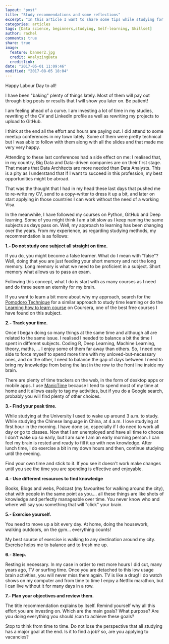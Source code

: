 ```yaml
---
layout: "post"
title: "Study recommendations and some reflections"
excerpt: "In this article I want to share some tips while studying for being a data scientist. I have been a student for almost 4 decades. I might be able to say something interesting. Don't you think?"
categories: articles
tags: [Data science, beginners,studying, Self-learning, Skillset]
author: rachel
comments: true
share: true
image:
  feature: banner2.jpg
  credit: AnalyzingData
  creditlink:
date: "2017-05-01 11:09:46"
modified: "2017-08-05 18:04"
---
```


Happy Labour Day to all!

I have been "baking" plenty of things lately. Most of them will pay out through blog posts or results that I will show you later on. Be patient!

I am feeling ahead of a curve. I am investing a lot of time in my studies, rewriting of the CV and LinkedIn profile as well as rewriting my projects to upload to GitHub.

I think at the end all the effort and hours are paying out.  I did attend to some meetup conferences in my town lately. Some of them were pretty technical but I was able to follow with them along with all the slides and that made me very very happy.

Attending to these last conferences had a side effect on me: I realised that, in my country, Big Data and Data-driven companies are on their first stage. That means that Data Architects are more needed than Data Analysts. This is a pity as I understand that If I want to succeed in this profession, my best opportunities might be abroad.

That was the thought that I had in my head these last days that pushed me to re-write my CV, send to a copy-writer to dress it up a bit, and later on start applying in those countries I can work without the need of a working Visa.

In the meanwhile, I have followed my courses on Python, GitHub and Deep learning. Some of you might think I am a bit slow as I keep naming the same subjects as days pass on. Well, my approach to learning has been changing over the years. From my experience, as regarding studying methods, my recommendation is as follows:


 **1.- Do not study one subject all straight on time.**

If you do, you might become a false learner. What do I mean with "false"? Well, doing that you are just feeding your short memory and not the long memory. Long memory is what we need to be proficient in a subject. Short memory what allows us to pass an exam.

Following this concept, what I do is start with as many courses as I need and do three seem an eternity for my brain.

If you want to learn a bit more about why my approach, search for the <a href="https://en.wikipedia.org/wiki/Pomodoro_Technique" target="_blank" rel="noopener noreferrer">Pomodoro Technique</a> for a similar approach to study time learning or do the <a href="https://www.coursera.org/learn/learning-how-to-learn" target="_blank" rel="noopener noreferrer">Learning how to learn course</a> on Coursera, one of the best free courses I have found on this subject.


**2.- Track your time.**

Once I began doing so many things at the same time and although all are related to the same issue. I realised I needed to balance a bit the time I spent in different subjects. Coding R, Deep Learning, Machine Learning, theory, maths, ... I enjoy some of them far away than others. So, I need one side to force myself to spend more time with my unloved-but-necessary ones, and on the other, I need to balance the gap of days between I need to bring my knowledge from being the last in the row to the front line inside my brain.

There are plenty of time trackers on the web, in the form of desktop apps or mobile apps. I use <a href="http://www.manictime.com/" target="_blank" rel="noopener noreferrer">ManicTime</a> because I tend to spend most of my time at home and it allows easily to tag my activities, but if you do a Google search, probably you will find plenty of other choices.


**3.- Find your peak time.**

While studying at the University I used to wake up around 3 a.m. to study. While studying the Chinese language in China, at 4 a.m. I love studying at first hour in the morning. I have done so, especially if I do need to work all day or go to classes. Now that I am unemployed and have all time to choose I don't wake up so early, but I am sure I am an early morning person. I can feel my brain is rested and ready to fill it up with new knowledge. After lunch time, I do exercise a bit in my down hours and then, continue studying until the evening.

Find your own time and stick to it. If you see it doesn't work make changes until you see the time you are spending is effective and enjoyable.


**4.- Use different resources to find knowledge**

Books, Blogs and webs, Podcast (my favourites for walking around the city), chat with people in the same point as you.... all these things are like shots of knowledge and perfectly manageable over time. You never know who and where will say you something that will "click" your brain.


**5.- Exercise yourself.**

You need to move up a bit every day. At home, doing the housework, walking outdoors, on the gym... everything counts!

My best source of exercise is walking to any destination around my city. Exercise helps me to balance and to fresh me up.


**6.- Sleep.**

Resting is necessary. In my case in order to rest more hours I did cut, many years ago, TV or surfing time. Once you are detached to this low usage brain activities, you will never miss them again. TV is like a drug! I do watch shows on my computer and from time to time I enjoy a Netflix marathon, but I can live without it for many days in a row.


**7.- Plan your objectives and review them.**

The title recommendation explains by itself. Remind yourself why all this effort you are investing on. Which are the main goals? What purpose? Are you doing everything you should /can to achieve these goals?

Stop to think from time to time. Do not lose the perspective that all studying has a major goal at the end. Is it to find a job? so, are you applying to vacancies?
